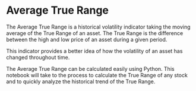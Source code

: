 # Average True Range

The Average True Range is a historical volatility indicator taking the moving average of the True Range of an asset. The True Range is the difference between the high and low price of an asset during a given period.

This indicator provides a better idea of how the volatility of an asset has changed throughout time.

The Average True Range can be calculated easily using Python. This notebook will take to the process to calculate the True Range of any stock and to quickly analyze the historical trend of the True Range.

